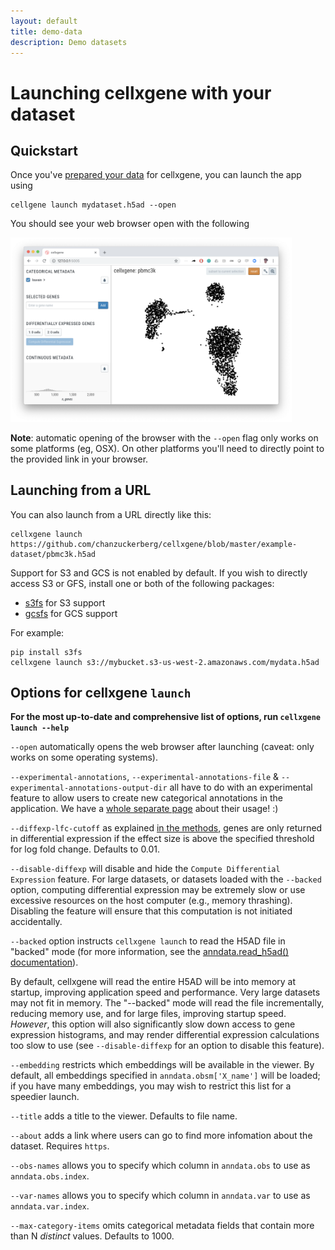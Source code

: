 ```yaml
---
layout: default
title: demo-data
description: Demo datasets
---
```


# Launching cellxgene with your dataset

## Quickstart

Once you've [prepared your data](prepare) for cellxgene, you can launch the app using

```
cellgene launch mydataset.h5ad --open
```

You should see your web browser open with the following

<img width="450" src="https://raw.githubusercontent.com/chanzuckerberg/cellxgene/master/docs/cellxgene-opening-screenshot.png" pad="50px">

**Note**: automatic opening of the browser with the `--open` flag only works on some platforms (eg, OSX). On other platforms you'll need to directly point to the provided link in your browser.

## Launching from a URL

You can also launch from a URL directly like this:

```
cellxgene launch https://github.com/chanzuckerberg/cellxgene/blob/master/example-dataset/pbmc3k.h5ad
```

Support for S3 and GCS is not enabled by default. If you wish to directly access S3 or GFS, install one or both of the following packages:

- [s3fs](https://s3fs.readthedocs.io/en/latest/) for S3 support
- [gcsfs](https://gcsfs.readthedocs.io/en/latest/) for GCS support

For example:

```
pip install s3fs
cellxgene launch s3://mybucket.s3-us-west-2.amazonaws.com/mydata.h5ad
```

## Options for cellxgene `launch`

**For the most up-to-date and comprehensive list of options, run `cellxgene launch --help`**

`--open` automatically opens the web browser after launching (caveat: only works on some operating systems).

`--experimental-annotations`, `--experimental-annotations-file` & `--experimental-annotations-output-dir` all have to do with an experimental feature to allow users to create new categorical annotations in the application. We have a [whole separate page](annotations) about their usage! :)

`--diffexp-lfc-cutoff` as explained [in the methods](methods), genes are only returned in differential expression if the effect size is above the specified threshold for log fold change. Defaults to 0.01.

`--disable-diffexp` will disable and hide the `Compute Differential Expression` feature.
For large datasets, or datasets loaded with the `--backed` option, computing differential expression may
be extremely slow or use excessive resources on the host computer (e.g., memory thrashing).
Disabling the feature will ensure that this computation is not initiated accidentally.

`--backed` option instructs `cellxgene launch` to read the H5AD file in "backed" mode (for more information, see the
[anndata.read_h5ad() documentation](https://anndata.readthedocs.io/en/latest/anndata.read_h5ad.html#anndata.read_h5ad)).

By default, cellxgene will read the entire H5AD will be into memory at startup, improving application speed and performance.
Very large datasets may not fit in memory. The "--backed" mode will read the file incrementally, reducing memory
use, and for large files, improving startup speed. _However_, this option will also significantly slow
down access to gene expression histograms, and may render differential expression calculations too slow
to use (see `--disable-diffexp` for an option to disable this feature).

`--embedding` restricts which embeddings will be available in the viewer. By default, all embeddings specified in `anndata.obsm['X_name']` will be loaded; if you have many embeddings, you may wish to restrict this list for a speedier launch.

`--title` adds a title to the viewer. Defaults to file name.

`--about` adds a link where users can go to find more infomation about the dataset. Requires `https`.

`--obs-names` allows you to specify which column in `anndata.obs` to use as `anndata.obs.index`.

`--var-names` allows you to specify which column in `anndata.var` to use as `anndata.var.index`.

`--max-category-items` omits categorical metadata fields that contain more than N _distinct_ values. Defaults to 1000.
